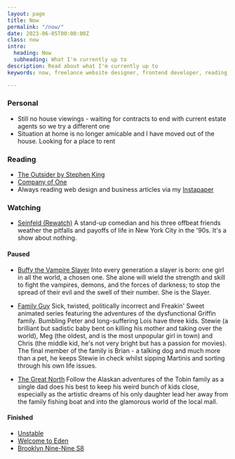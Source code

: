 ```yaml
---
layout: page
title: Now
permalink: "/now/"
date: 2023-06-05T00:00:00Z
class: now
intro:
  heading: Now
  subheading: What I'm currently up to
description: Read about what I'm currently up to
keywords: now, freelance website designer, frontend developer, reading, watching, work

---
```

### Personal
* Still no house viewings - waiting for contracts to end with current estate agents so we try a different one
* Situation at home is no longer amicable and I have moved out of the house. Looking for a place to rent

### Reading
* [The Outsider by Stephen King](https://bookwyrm.social/book/36200/s/the-outsider "The Outsider by Stephen King")
* [Company of One](https://bookwyrm.social/book/184714/s/company-of-one "Company of One")
* Always reading web design and business articles via my [Instapaper](https://www.instapaper.com/p/juanfernandes "Juan Fernandes on Instapaper")

### Watching
* [Seinfeld (Rewatch)](https://www.themoviedb.org/tv/1400-seinfeld "Seinfeld")
  A stand-up comedian and his three offbeat friends weather the pitfalls and payoffs of life in New York City in the '90s. It's a show about nothing.

#### Paused
* [Buffy the Vampire Slayer](https://www.themoviedb.org/tv/95-buffy-the-vampire-slayer "Buffy the Vampire Slayer ")
  Into every generation a slayer is born: one girl in all the world, a chosen one. She alone will wield the strength and skill to fight the vampires, demons, and the forces of darkness; to stop the spread of their evil and the swell of their number. She is the Slayer.

* [Family Guy](https://www.themoviedb.org/tv/1434-family-guy "Family Guy")
  Sick, twisted, politically incorrect and Freakin' Sweet animated series featuring the adventures of the dysfunctional Griffin family. Bumbling Peter and long-suffering Lois have three kids. Stewie (a brilliant but sadistic baby bent on killing his mother and taking over the world), Meg (the oldest, and is the most unpopular girl in town) and Chris (the middle kid, he's not very bright but has a passion for movies). The final member of the family is Brian - a talking dog and much more than a pet, he keeps Stewie in check whilst sipping Martinis and sorting through his own life issues.

* [The Great North](https://www.themoviedb.org/tv/93221-the-great-north "The Great North")
  Follow the Alaskan adventures of the Tobin family as a single dad does his best to keep his weird bunch of kids close, especially as the artistic dreams of his only daughter lead her away from the family fishing boat and into the glamorous world of the local mall.

#### Finished
* [Unstable](https://www.themoviedb.org/tv/219788-unstable "Unstable")
* [Welcome to Eden](https://www.themoviedb.org/tv/128010-bienvenidos-a-eden "Welcome to Eden")
* [Brooklyn Nine-Nine S8](https://www.themoviedb.org/tv/48891-brooklyn-nine-nine "Brooklyn Nine-Nine")
